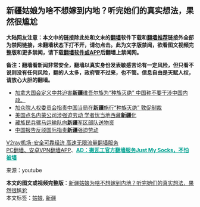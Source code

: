  <h2>新疆姑娘为啥不想嫁到内地？听完她们的真实想法，果然很尴尬</h2> <p class="notice"><b>大陆网友注意：本文中的链接除此处和文末的<a href="https://github.com/bannedbook/fanqiang" >翻墙</a>软件下载和<a href="https://github.com/killgcd/justmysocks/blob/master/README.md">翻墙推荐</a>链接外全部为禁网链接，未翻墙状态下打不开，请勿点击。此为文字版禁闻，欲看图文视频完整版和更多禁闻，请下载<a href="https://github.com/bannedbook/fanqiang">翻墙软件或APP</a>后翻墙上禁闻网。</p><p>备注：翻墙看新闻非常安全，翻墙以真实身份发表敏感言论有一定风险，但只看不说则没有任何风险，翻的人太多，政府管不过来，也不管。信息自由是天赋人权，请放心大胆的翻墙。</b></p>  <div class="entry"> <p></p> <p></p>  <p></p> <ul class='op-related-articles' title='相关阅读'> <li><a href='https://www.bannedbook.org/bnews/headline/20201024/1419169.html' target='_blank'>加拿大国会定义中共迫害<b>新疆</b>维吾尔族为“种族灭绝” 中国称不要干涉中国内政。</a></li> <li><a href='https://www.bannedbook.org/bnews/headline/20201022/1418516.html' target='_blank'>加众院人权委员会指责中国当局在<b>新疆</b>施行“种族灭绝” 敦促制裁</a></li> <li><a href='https://www.bannedbook.org/bnews/headline/20201022/1418491.html' target='_blank'>美国点名内蒙公司涉强迫劳动 学者忧当地西藏<b>新疆</b>化</a></li> <li><a href='https://www.bannedbook.org/bnews/baitai/20201021/1417858.html' target='_blank'>藏族民兵骡马运输队向<b>新疆</b>军区部队送物资</a></li> <li><a href='https://www.bannedbook.org/bnews/headline/20201021/1417354.html' target='_blank'>中国报告反驳国际指责<b>新疆</b>强迫劳动</a></li> </ul> <p class="texttj"> <a href="https://www.bannedbook.org/forum23/topic22702.html" target="_blank">V2ray机场-安全可靠经济 高速无限流量翻墙服务</a><br/> <a href="https://github.com/bannedbook/fanqiang/wiki/%E7%A6%81%E9%97%BB%E7%BD%91%E5%AE%89%E5%8D%93%E7%BF%BB%E5%A2%99%E6%96%B0%E9%97%BBAPP" target="_blank">PC翻墙、安卓VPN翻墙APP</a>、<span onclick="window.open('https://github.com/killgcd/justmysocks/blob/master/README.md')" style="font-weight:bold;color:#00A191;cursor:pointer;text-decoration:underline;outline:none">AD：搬瓦工官方翻墙服务Just My Socks，不怕被墙</span></p><p> 来源：youtube </p> <a name='sharetosocial'></a>       <div><b>本文的图文或视频完整版</b>：<a href='https://www.bannedbook.org/bnews/funmedia/20201024/1419402.html'>新疆姑娘为啥不想嫁到内地？听完她们的真实想法，果然很尴尬</a></div>  </div><!--END ENTRY--> <div class="postfooter"> <div>本文标签：<a href="https://www.bannedbook.org/bnews/tag/%e5%a7%91%e5%a8%98/" rel="tag">姑娘</a>, <a href="https://www.bannedbook.org/bnews/tag/%e6%96%b0%e7%96%86/" rel="tag">新疆</a></div>  </div><!--END POSTFOOTER--> 